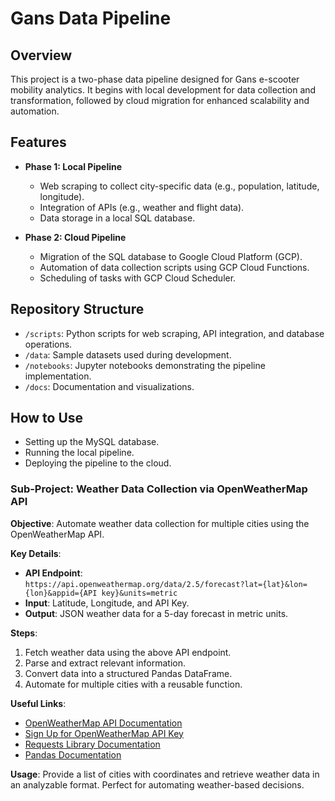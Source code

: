# Gans Data Pipeline

## Overview
This project is a two-phase data pipeline designed for Gans e-scooter mobility analytics. It begins with local development for data collection and transformation, followed by cloud migration for enhanced scalability and automation.

## Features
- **Phase 1: Local Pipeline**
  - Web scraping to collect city-specific data (e.g., population, latitude, longitude).
  - Integration of APIs (e.g., weather and flight data).
  - Data storage in a local SQL database.

- **Phase 2: Cloud Pipeline**
  - Migration of the SQL database to Google Cloud Platform (GCP).
  - Automation of data collection scripts using GCP Cloud Functions.
  - Scheduling of tasks with GCP Cloud Scheduler.

## Repository Structure
- `/scripts`: Python scripts for web scraping, API integration, and database operations.
- `/data`: Sample datasets used during development.
- `/notebooks`: Jupyter notebooks demonstrating the pipeline implementation.
- `/docs`: Documentation and visualizations.

## How to Use
- Setting up the MySQL database.
- Running the local pipeline.
- Deploying the pipeline to the cloud.



### Sub-Project: Weather Data Collection via OpenWeatherMap API

**Objective**: Automate weather data collection for multiple cities using the OpenWeatherMap API.

**Key Details**:
- **API Endpoint**:  
  `https://api.openweathermap.org/data/2.5/forecast?lat={lat}&lon={lon}&appid={API key}&units=metric`
- **Input**: Latitude, Longitude, and API Key.
- **Output**: JSON weather data for a 5-day forecast in metric units.

**Steps**:
1. Fetch weather data using the above API endpoint.
2. Parse and extract relevant information.
3. Convert data into a structured Pandas DataFrame.
4. Automate for multiple cities with a reusable function.

**Useful Links**:
- [OpenWeatherMap API Documentation](https://openweathermap.org/api)
- [Sign Up for OpenWeatherMap API Key](https://home.openweathermap.org/users/sign_up)
- [Requests Library Documentation](https://docs.python-requests.org/)
- [Pandas Documentation](https://pandas.pydata.org/docs/)

**Usage**: Provide a list of cities with coordinates and retrieve weather data in an analyzable format. Perfect for automating weather-based decisions.
